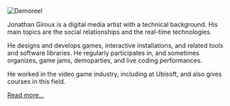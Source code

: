 ![Demoreel](https://www.youtube.com/embed/87J-JETBMgM "iframe,16:9")

Jonathan Giroux is a digital media artist with a technical background. His main topics are the social relationships and the real-time technologies.

He designs and develops games, interactive installations, and related tools and software libraries. He regularly participates in, and sometimes organizes, game jams, demoparties, and live coding performances.

He worked in the video game industry, including at Ubisoft, and also gives courses in this field.

[Read more...](/pages/about)
